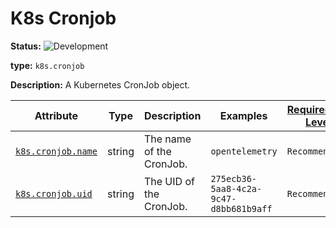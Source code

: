 <!-- NOTE: THIS FILE IS AUTOGENERATED. DO NOT EDIT BY HAND. -->
<!-- see templates/registry/markdown/entity_entry.md.j2 -->



# K8s Cronjob

**Status:** ![Development](https://img.shields.io/badge/-development-blue)

**type:** `k8s.cronjob`

**Description:** A Kubernetes CronJob object.



| Attribute  | Type | Description  | Examples  | [Requirement Level](https://opentelemetry.io/docs/specs/semconv/general/attribute-requirement-level/) | Stability |
|---|---|---|---|---|---|
| [`k8s.cronjob.name`](../attributes-registry/k8s.md) | string | The name of the CronJob. | `opentelemetry` | `Recommended` | ![Development](https://img.shields.io/badge/-development-blue) |
| [`k8s.cronjob.uid`](../attributes-registry/k8s.md) | string | The UID of the CronJob. | `275ecb36-5aa8-4c2a-9c47-d8bb681b9aff` | `Recommended` | ![Development](https://img.shields.io/badge/-development-blue) |


